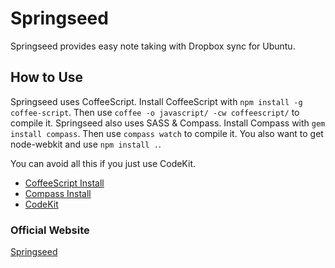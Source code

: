 # Springseed

Springseed provides easy note taking with Dropbox sync for Ubuntu.

## How to Use

Springseed uses CoffeeScript. Install CoffeeScript with `npm install -g coffee-script`. Then use `coffee -o javascript/ -cw coffeescript/` to compile it. Springseed also uses SASS & Compass. Install Compass with `gem install compass`. Then use `compass watch` to compile it. You also want to get node-webkit and use `npm install .`.

You can avoid all this if you just use CodeKit.

- [CoffeeScript Install](http://coffeescript.org/#installation)
- [Compass Install](http://compass-style.org/install/)
- [CodeKit](http://incident57.com/codekit/)

### Official Website

[Springseed](http://getspringseed.com)
